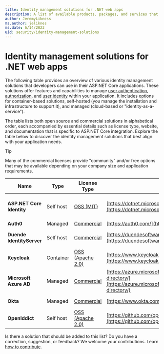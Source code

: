 ```yaml
---
title: Identity management solutions for .NET web apps
description: A list of available products, packages, and services that enable identity management, including authentication and authorization, for ASP.NET Core web apps.
author: JeremyLikness
ms.author: jeliknes
ms.date: 6/14/2023
uid: security/identity-management-solutions
---
```

# Identity management solutions for .NET web apps

The following table provides an overview of various identity management solutions that developers can use in their ASP.NET Core applications. These solutions offer features and capabilities to manage [user authentication](xref:security/authentication/index), [authorization](xref:security/authorization/introduction), and [user identity](xref:security/authentication/identity) within your application. It includes options for container-based solutions, self-hosted (you manage the installation and infrastructure to support it), and managed (cloud-based or "identity-as-a-service"). 

 The table lists both open source and commercial solutions in alphabetical order, each accompanied by essential details such as license type, website, and documentation that is specific to ASP.NET Core integration. Explore the table below to discover the identity management solutions that best align with your application needs.

> [!TIP]
> Many of the commercial licenses provide "community" and/or free options that may be available depending on your company size and application requirements.

|Name  |Type | License Type  |Website  |Docs  |
|---------|-----|--------|---------|---------|
|**ASP.NET Core Identity**| Self host |[OSS (MIT)](https://github.com/dotnet/aspnetcore/blob/main/LICENSE.txt)|[https://dotnet.microsoft.com/](https://dotnet.microsoft.com/apps/aspnet)|[Secure a web app with ASP.NET Core Identity](/training/modules/secure-aspnet-core-identity/)|
|**Auth0**|Managed|[Commercial](https://auth0.com/pricing)|[https://auth0.com/](https://auth0.com/)|[Get started](https://auth0.com/docs/get-started)|
|**Duende IdentityServer**|Self host|[Commercial](https://duendesoftware.com/products/identityserver#pricing)|[https://duendesoftware.com/](https://duendesoftware.com/products/identityserver)|[ASP.NET Identity integration](https://docs.duendesoftware.com/identityserver/v6/aspnet_identity/)|
|**Keycloak**|Container|[OSS (Apache 2.0)](https://github.com/keycloak/keycloak/blob/master/LICENSE.txt)|[https://www.keycloak.org/](https://www.keycloak.org/)|[Keycloak client adapters documentation](https://www.keycloak.org/docs/latest/securing_apps/#client-adapters)|
|**Microsoft Azure AD**|Managed|[Commercial](https://azure.microsoft.com/pricing/details/active-directory/)|[https://azure.microsoft.com/services/active-directory/](https://azure.microsoft.com/services/active-directory/)|[Azure AD documentation](/azure/active-directory/)|
|**Okta**|Managed|[Commercial](https://www.okta.com/pricing/)|[https://www.okta.com/](https://www.okta.com/)|[Okta for ASP.NET Core](https://developer.okta.com/code/dotnet/aspnetcore/)|
|**OpenIddict**|Self host|[OSS (Apache 2.0)](https://github.com/openiddict/openiddict-core/blob/dev/LICENSE.md)|[https://github.com/openiddict/openiddict-core](https://github.com/openiddict/openiddict-core)|[OpenIddict Documentation](https://documentation.openiddict.com/)|

Is there a solution that should be added to this list? Do you have a correction, suggestion, or feedback? We welcome your contributions. Learn [how to contribute](https://github.com/dotnet/aspnetcore/blob/main/CONTRIBUTING.md).
